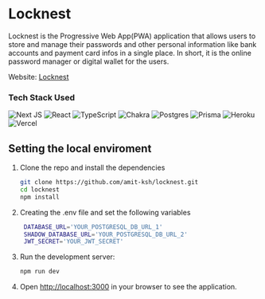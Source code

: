 # Locknest

Locknest is the Progressive Web App(PWA) application that allows users to store and manage their passwords and other personal information like bank accounts and payment card infos in a single place. In short, it is the online password manager or digital wallet for the users.

Website: [Locknest](https://locknest.vercel.app)

### Tech Stack Used

![Next JS](https://img.shields.io/badge/Next-black?style=for-the-badge&logo=next.js&logoColor=white)  ![React](https://img.shields.io/badge/react-%2320232a.svg?style=for-the-badge&logo=react&logoColor=%2361DAFB)            ![TypeScript](https://img.shields.io/badge/typescript-%23007ACC.svg?style=for-the-badge&logo=typescript&logoColor=white) ![Chakra](https://img.shields.io/badge/chakra-%234ED1C5.svg?style=for-the-badge&logo=chakraui&**logoColor**=white) ![Postgres](https://img.shields.io/badge/postgres-%23316192.svg?style=for-the-badge&logo=postgresql&logoColor=white) ![Prisma](https://img.shields.io/badge/prisma-brightgreen.svg?style=for-the-badge&logo=prisma&logoColor=white) ![Heroku](https://img.shields.io/badge/heroku-%23430098.svg?style=for-the-badge&logo=heroku&logoColor=white) ![Vercel](https://img.shields.io/badge/vercel-%23000000.svg?style=for-the-badge&logo=vercel&logoColor=white)



## Setting the local enviroment

1) Clone the repo and install the dependencies
   ```bash
   git clone https://github.com/amit-ksh/locknest.git
   cd locknest
   npm install
   ```

1) Creating the .env file and set the following variables
   ```bash
    DATABASE_URL='YOUR_POSTGRESQL_DB_URL_1'
    SHADOW_DATABASE_URL='YOUR_POSTGRESQL_DB_URL_2'
    JWT_SECRET='YOUR_JWT_SECRET'
   ```
   
2) Run the development server:

    ```bash
    npm run dev
    ```

3) Open [http://localhost:3000](http://localhost:3000) in your browser to see the application.

